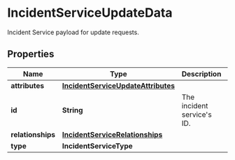 

# IncidentServiceUpdateData

Incident Service payload for update requests.

## Properties

Name | Type | Description | Notes
------------ | ------------- | ------------- | -------------
**attributes** | [**IncidentServiceUpdateAttributes**](IncidentServiceUpdateAttributes.md) |  |  [optional]
**id** | **String** | The incident service&#39;s ID. | 
**relationships** | [**IncidentServiceRelationships**](IncidentServiceRelationships.md) |  |  [optional]
**type** | **IncidentServiceType** |  | 



